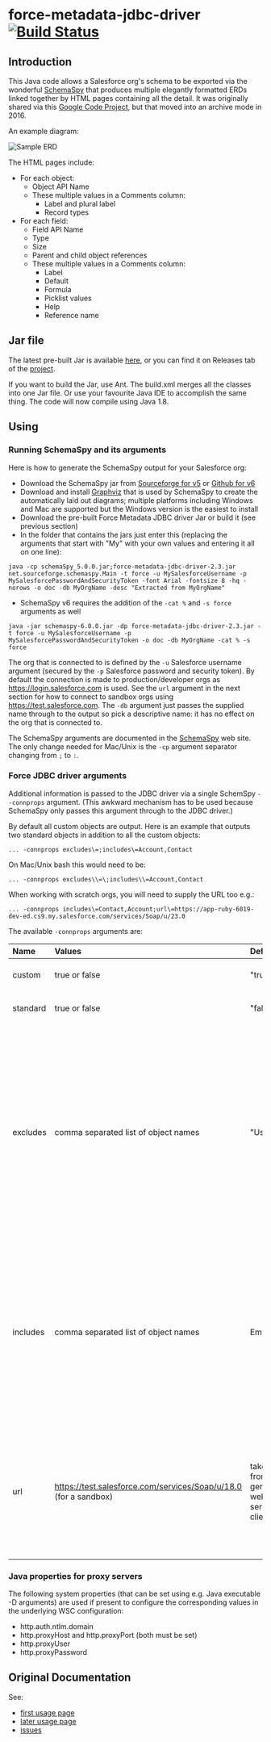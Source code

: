 # force-metadata-jdbc-driver [![Build Status](https://travis-ci.com/claimvantage/force-metadata-jdbc-driver.svg?branch=master)](https://travis-ci.com/claimvantage/force-metadata-jdbc-driver)

## Introduction

This Java code allows a Salesforce org's schema to be exported via the wonderful [SchemaSpy](http://schemaspy.sourceforge.net/) that produces multiple elegantly formatted ERDs linked together by HTML pages containing all the detail. It was originally shared via this [Google Code Project](https://code.google.com/archive/p/force-metadata-jdbc-driver/), but that moved into an archive mode in 2016.

An example diagram:

![Sample ERD](sample-erd.png)

The HTML pages include:
* For each object:
  * Object API Name
  * These multiple values in a Comments column:
    * Label and plural label
    * Record types
* For each field:
  * Field API Name
  * Type
  * Size
  * Parent and child object references
  * These multiple values in a Comments column:
    * Label
    * Default
    * Formula
    * Picklist values
    * Help
    * Reference name

## Jar file

The latest pre-built Jar is available [here](https://github.com/claimvantage/force-metadata-jdbc-driver/releases/latest/download/force-metadata-jdbc-driver-2.3.jar), or you can find it on Releases tab of the [project](https://github.com/claimvantage/force-metadata-jdbc-driver/).

If you want to build the Jar, use Ant. The build.xml merges all the classes into one Jar file. Or use your favourite Java IDE to accomplish the same thing. The code will now compile using Java 1.8.

## Using

### Running SchemaSpy and its arguments

Here is how to generate the SchemaSpy output for your Salesforce org:

* Download the SchemaSpy jar from [Sourceforge for v5](http://schemaspy.sourceforge.net/) or [Github for v6](https://github.com/schemaspy/schemaspy/releases)
* Download and install [Graphviz](https://graphviz.gitlab.io/download/) that is used by SchemaSpy to create the automatically laid out diagrams; multiple platforms including Windows and Mac are supported but the Windows version is the easiest to install
* Download the pre-built Force Metadata JDBC driver Jar or build it (see previous section)
* In the folder that contains the jars just enter this (replacing the arguments that start with "My" with your own values and entering it all on one line):
```
java -cp schemaSpy_5.0.0.jar;force-metadata-jdbc-driver-2.3.jar net.sourceforge.schemaspy.Main -t force -u MySalesforceUsername -p MySalesforcePasswordAndSecurityToken -font Arial -fontsize 8 -hq -norows -o doc -db MyOrgName -desc "Extracted from MyOrgName"
```
* SchemaSpy v6 requires the addition of the `-cat %` and `-s force` arguments as well
```
java -jar schemaspy-6.0.0.jar -dp force-metadata-jdbc-driver-2.3.jar -t force -u MySalesforceUsername -p MySalesforcePasswordAndSecurityToken -o doc -db MyOrgName -cat % -s force
```

The org that is connected to is defined by the `-u` Salesforce username argument (secured by the `-p` Salesforce password and security token). By default the connection is made to production/developer orgs as https://login.salesforce.com is used. See the `url` argument in the next section for how to connect to sandbox orgs using https://test.salesforce.com. The `-db` argument just passes the supplied name through to the output so pick a descriptive name: it has no effect on the org that is connected to.

The SchemaSpy arguments are documented in the [SchemaSpy](http://schemaspy.sourceforge.net/) web site. The only change needed for Mac/Unix is the `-cp` argument separator changing from `;` to `:`.

### Force JDBC driver arguments

Additional information is passed to the JDBC driver via a single SchemSpy `--connprops` argument. (This awkward mechanism has to be used because SchemaSpy only passes this argument through to the JDBC driver.)

By default all custom objects are output. Here is an example that outputs two standard objects in addition to all the custom objects:
```
... -connprops excludes\=;includes\=Account,Contact
```
On Mac/Unix bash this would need to be:
```
... -connprops excludes\\=\;includes\\=Account,Contact
```
When working with scratch orgs, you will need to supply the URL too e.g.:
```
... -connprops includes\=Contact,Account;url\=https://app-ruby-6019-dev-ed.cs9.my.salesforce.com/services/Soap/u/23.0
```
The available `-connprops` arguments are:

| Name | Values | Default | Description
|:---- |:------ |:--------|:----------- |
| custom | true or false | "true" | consider custom objects
| standard | true or false | "false" | consider standard objects
| excludes | comma separated list of object names | "User" | custom or standard object names that are an exact match are excluded (takes priority over includes); if you include "User" the diagram will look like a plate of spaghetti as every object is related to it
| includes | comma separated list of object names | Empty | custom or standard object names that are an exact match are included (excludes takes priority over this) irrespective of the custom and standard flag settings\
| url | https://test.salesforce.com/services/Soap/u/18.0 (for a sandbox) | taken from the generated web service client jar | the URL (but note that the property name is in lower case) to use to get the metadata via the Partner Web Service API

### Java properties for proxy servers

The following system properties (that can be set using e.g. Java executable -D arguments) are used if present to configure the corresponding values in the underlying WSC configuration:

* http.auth.ntlm.domain
* http.proxyHost and http.proxyPort (both must be set)
* http.proxyUser
* http.proxyPassword

## Original Documentation

See:

* [first usage page](https://code.google.com/archive/p/force-metadata-jdbc-driver/wikis/Useage.wiki)
* [later usage page](https://code.google.com/archive/p/force-metadata-jdbc-driver/wikis/UsageForV2.wiki)
* [issues](https://code.google.com/archive/p/force-metadata-jdbc-driver/issues)
